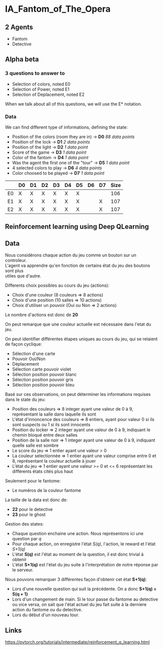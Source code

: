 # IA_Fantom_of_The_Opera

## 2 Agents

* Fantom
* Detective

## Alpha beta

### 3 questions to answer to

* Selection of colors, noted E0
* Selection of Power, noted E1
* Selection of Deplacement, noted E2

When we talk about all of this questions, we will use the E* notation.

### Data

We can find different type of informations, defining the state:
* Position of the colors (room they are in) -> **D0** *88 data points*
* Position of the lock -> **D1** *2 data points*
* Position of the light -> **D2** *1 data point*
* Score of the game -> **D3** *1 data point*
* Color of the fantom -> **D4** *1 data point*
* Was the agent the first one of the "tour" -> **D5** *1 data point*
* 4 selected colors to play -> **D6** *4 data points*
* Color choosed to be played -> **D7** *1 data point*

|    | D0 | D1 | D2 | D3 | D4 | D5 | D6 | D7 | Size |
|----|----|----|----|----|----|----|----|----|------|
| E0 | X  | X  | X  | X  | X  | X  |    |    | 106  |
| E1 | X  | X  | X  | X  | X  | X  |    | X  | 107  |
| E2 | X  | X  | X  | X  | X  | X  |    | X  | 107  |

## Reinforcement learning using Deep QLearning
## Data

Nous considérons chaque action du jeu comme un bouton sur un controleur.  
L'agent va apprendre qu'en fonction de certains état du jeu des boutons sont plus  
utiles que d'autre.  
  
Differents choix possibles au cours du jeu (actions):
* Choix d'une couleur (8 couleurs => 8 actions)
* Choix d'une position (10 salles => 10 actions)
* Choix d'utiliser un pouvoir (Oui ou Non => 2 actions)

Le nombre d'actions est donc de **20**

On peut remarque que une couleur actuelle est nécessaire dans l'etat du jeu.    
  
On peut identifier différentes étapes uniques au cours du jeu, qui se relaient de façon cyclique:  
* Sélection d'une carte
* Pouvoir Oui/Non
* Déplacement
* Sélection carte pouvoir violet
* Sélection position pouvoir blanc
* Sélection position pouvoir gris
* Sélection position pouvoir bleu
  
Basé sur ces observations, on peut déterminer les informations requises dans le state du jeu:
* Position des couleurs => 8 integer ayant une valeur de 0 à 9, représentant la salle dans laquelle ils sont
* L'état d'innoncence des couleurs => 8 entiers, ayant pour valeur 0 si ils sont suspects ou 1 si ils sont innocents
* Position du locker => 2 integer ayant une valeur de 0 à 9, indiquant le chemin bloqué entre deux salles
* Position de la salle noir => 1 integer ayant une valeur de 0 à 9, indiquant quelle salle est sombre
* Le score du jeu => 1 entier ayant une valeur > 0
* La couleur selectionnée => 1 entier ayant une valeur comprise entre 0 et 8, représentant la couleur actuelle à jouer
* L'état du jeu => 1 entier ayant une valeur >= 0 et <= 6 représentant les différents états cités plus haut
  
Seulement pour le fantome: 
* Le numéros de la couleur fantome

La taille de la data est donc de:
* **22** pour le detective
* **23** pour le ghost

Gestion des states:
* Chaque question enchaine une action. Nous représentons ici une question par *q*
* Pour chaque action, on enregistre l'état *S(q)*, l'action, le reward et l'état *S+1(q)*
* L'état **S(q)** est l'état au moment de la question, il est donc trivial à obtenir
* L'état **S+1(q)** est l'état du jeu suite à l'interprétation de notre réponse par le serveur.

Nous pouvons remarquer 3 différentes façon d'obtenir cet état **S+1(q)**:
* Lors d'une nouvelle question qui suit la précédente. On a donc **S+1(q) = S(q + 1)**
* Lors d'un changement de main. Si le tour passe du fantome au detective ou vice versa, on sait que l'état actuel du jeu fait suite à la derniere action du fantome ou du detective.
* Lors du début d'un nouveau tour.

## Links
https://pytorch.org/tutorials/intermediate/reinforcement_q_learning.html

